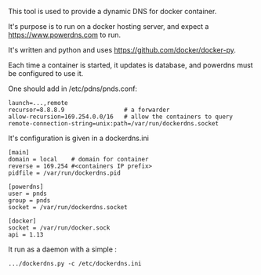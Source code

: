 This tool is used to provide a dynamic DNS for docker container.

It's purpose is to run on a docker hosting server, and expect a https://www.powerdns.com to run.

It's written and python and uses https://github.com/docker/docker-py.

Each time a container is started, it updates is database, and powerdns must be configured to use it.

One should add in /etc/pdns/pnds.conf:

    launch=...,remote
    recursor=8.8.8.9                 # a forwarder
    allow-recursion=169.254.0.0/16   # allow the containers to query
    remote-connection-string=unix:path=/var/run/dockerdns.socket
    

It's configuration is given in a dockerdns.ini

    [main]
    domain = local    # domain for container
    reverse = 169.254 #<containers IP prefix>
    pidfile = /var/run/dockerdns.pid
    
    [powerdns]
    user = pnds
    group = pnds
    socket = /var/run/dockerdns.socket
    
    [docker]
    socket = /var/run/docker.sock
    api = 1.13
 
It run as a daemon with a simple :

    .../dockerdns.py -c /etc/dockerdns.ini